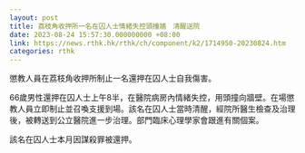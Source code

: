 ```yaml
---
layout: post
title: 荔枝角收押所一名在囚人士情緒失控頭撞牆　清醒送院
date: 2023-08-24 15:57:30.000000000 +08:00
link: https://news.rthk.hk/rthk/ch/component/k2/1714950-20230824.htm
categories: rthk
---
```


​懲教人員在荔枝角收押所制止一名還押在囚人士自我傷害。

66歲男性還押在囚人士上午8半，在醫院病房內情緒失控，用頭撞向牆壁。在場懲教人員立即制止並召喚支援到場。該名在囚人士當時清醒，經院所醫生檢查及治理後，被轉送到公立醫院進一步治理。部門臨床心理學家會跟進有關個案。

該名在囚人士本月因謀殺罪被還押。
